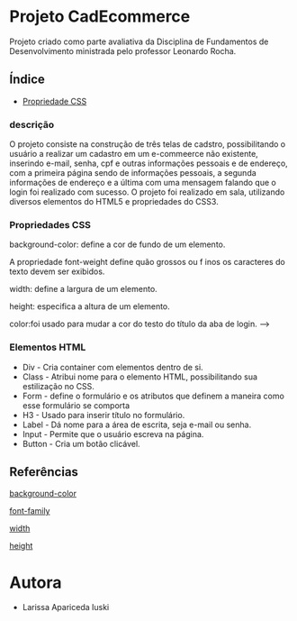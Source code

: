 # Projeto CadEcommerce

Projeto criado como parte avaliativa da Disciplina de Fundamentos de Desenvolvimento  ministrada pelo professor Leonardo Rocha.

## Índice

 * [Propriedade CSS](#propriedades-css)
 
  ### descrição
 
O projeto consiste na construção de três telas de cadstro, possibilitando o usuário a realizar um cadastro em um e-commeerce não existente, inserindo e-mail, senha, cpf e outras informações pessoais e de endereço, com a primeira página sendo de informações pessoais, a segunda informações de endereço e a última com uma mensagem falando que o login foi realizado com sucesso. O projeto foi realizado em sala, utilizando diversos elementos do HTML5 e propriedades do CSS3.

### Propriedades CSS

 background-color: define a cor de fundo de um elemento.

A propriedade font-weight define quão grossos ou f inos os caracteres do texto devem ser exibidos.
 
 width: define a largura de um elemento.

 height: especifica a altura de um elemento.

 color:foi usado para mudar a cor do testo do título da aba de login. -->

 ### Elementos HTML

 * Div - Cria container com elementos dentro de si.
* Class - Atribui nome para o elemento HTML, possibilitando sua estilização no CSS.
* Form - define o formulário e os atributos que definem a maneira como esse formulário se comporta
* H3 - Usado para inserir título no formulário.
* Label - Dá nome para a área de escrita, seja e-mail ou senha.
* Input -  Permite que o usuário escreva na página.
* Button -  Cria um botão clicável.
 


## Referências

[background-color](https://developer.mozilla.org/pt-BR/docs/Web/CSS/background-color)

[font-family](https://developer.mozilla.org/pt-BR/docs/Web/CSS/font-family)

[width](https://developer.mozilla.org/en-US/docs/Web/CSS/width)

[height](https://developer.mozilla.org/en-US/docs/Web/CSS/height)

# Autora

* Larissa Apariceda Iuski
